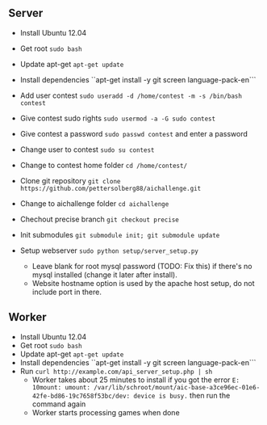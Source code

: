 ## Server

* Install Ubuntu 12.04
* Get root ```sudo bash```
* Update apt-get ```apt-get update```
* Install dependencies ``apt-get install -y git screen language-pack-en```
* Add user contest ```sudo useradd -d /home/contest -m -s /bin/bash contest```
* Give contest sudo rights ```sudo usermod -a -G sudo contest```
* Give contest a password ```sudo passwd contest``` and enter a password
* Change user to contest ```sudo su contest```
* Change to contest home folder ```cd /home/contest/```
* Clone git repository ```git clone https://github.com/pettersolberg88/aichallenge.git```
* Change to aichallenge folder ```cd aichallenge```
* Chechout precise branch ```git checkout precise```
* Init submodules ```git submodule init; git submodule update```
* Setup webserver ```sudo python setup/server_setup.py```

    * Leave blank for root mysql password (TODO: Fix this) if there's no mysql installed (change it later after install).
    * Website hostname option is used by the apache host setup, do not include port in there.


## Worker

* Install Ubuntu 12.04
* Get root ```sudo bash```
* Update apt-get ```apt-get update```
* Install dependencies ``apt-get install -y git screen language-pack-en```
* Run `curl http://example.com/api_server_setup.php | sh`
    * Worker takes about 25 minutes to install if you got the error ```E: 10mount: umount: /var/lib/schroot/mount/aic-base-a3ce96ec-01e6-42fe-bd86-19c7658f53bc/dev: device is busy.``` then run the command again
    * Worker starts processing games when done

